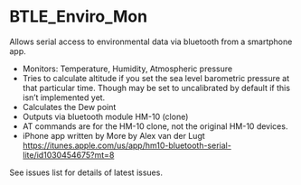 BTLE_Enviro_Mon
===============
Allows serial access to environmental data via bluetooth from a smartphone app.

* Monitors: Temperature, Humidity, Atmospheric pressure
* Tries to calculate altitude if you set the sea level barometric pressure at that particular time. Though may be set to uncalibrated by default if this isn’t implemented yet.
* Calculates the Dew point
* Outputs via bluetooth module HM-10 (clone)
* AT commands are for the HM-10 clone, not the original HM-10 devices.
* iPhone app written by More by Alex van der Lugt https://itunes.apple.com/us/app/hm10-bluetooth-serial-lite/id1030454675?mt=8

See issues list for details of latest issues.